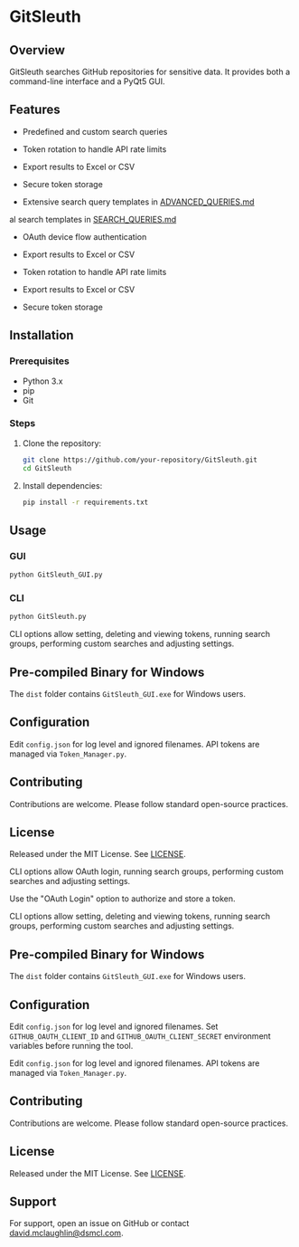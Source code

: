 # GitSleuth

## Overview

GitSleuth searches GitHub repositories for sensitive data. It provides both a command-line interface and a PyQt5 GUI.

## Features
* Predefined and custom search queries
* Token rotation to handle API rate limits
* Export results to Excel or CSV
* Secure token storage

* Extensive search query templates in [ADVANCED_QUERIES.md](ADVANCED_QUERIES.md)

al search templates in [SEARCH_QUERIES.md](SEARCH_QUERIES.md)

* OAuth device flow authentication
* Export results to Excel or CSV

* Token rotation to handle API rate limits
* Export results to Excel or CSV
* Secure token storage




## Installation

### Prerequisites
* Python 3.x
* pip
* Git

### Steps
1. Clone the repository:
   ```bash
   git clone https://github.com/your-repository/GitSleuth.git
   cd GitSleuth
   ```
2. Install dependencies:
   ```bash
   pip install -r requirements.txt
   ```

## Usage

### GUI
```bash
python GitSleuth_GUI.py
```

### CLI
```bash
python GitSleuth.py
```

CLI options allow setting, deleting and viewing tokens, running search groups, performing custom searches and adjusting settings.

## Pre-compiled Binary for Windows
The `dist` folder contains `GitSleuth_GUI.exe` for Windows users.

## Configuration
Edit `config.json` for log level and ignored filenames. API tokens are managed via `Token_Manager.py`.

## Contributing
Contributions are welcome. Please follow standard open-source practices.

## License
Released under the MIT License. See [LICENSE](LICENSE).


CLI options allow OAuth login, running search groups, performing custom searches and adjusting settings.

Use the "OAuth Login" option to authorize and store a token.

CLI options allow setting, deleting and viewing tokens, running search groups, performing custom searches and adjusting settings.


## Pre-compiled Binary for Windows
The `dist` folder contains `GitSleuth_GUI.exe` for Windows users.

## Configuration

Edit `config.json` for log level and ignored filenames. Set `GITHUB_OAUTH_CLIENT_ID` and `GITHUB_OAUTH_CLIENT_SECRET` environment variables before running the tool.

Edit `config.json` for log level and ignored filenames. API tokens are managed via `Token_Manager.py`.



## Contributing
Contributions are welcome. Please follow standard open-source practices.

## License
Released under the MIT License. See [LICENSE](LICENSE).

## Support
For support, open an issue on GitHub or contact david.mclaughlin@dsmcl.com.
